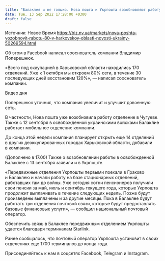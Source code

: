```yaml
---
title: "Балаклея и не только. Нова пошта и Укрпошта возобновляют работу в Харьковской области"
date: Tue, 13 Sep 2022 17:28:00 +0300
draft: false
---
```

Источник: Новое Время https://biz.nv.ua/markets/nova-poshta-vozobnovit-rabotu-80-v-harkovskoy-oblasti-novosti-ukrainy-50269594.html


Об этом в Facebook написал сооснователь компании Владимир Поперешнюк.

«Всего под оккупацией в Харьковской области находились 170 отделений. Уже к 1 октября мы откроем 80% сети, в течение 30 последующих дней восстановим 120%», — написал сооснователь компании.

 Видео дня   

Поперешнюк уточнил, что компания увеличит и улучшит довоенную сеть.

В частности, Нова пошта уже возобновила работу отделение в Чугуеве. Также с 12 сентября в освобожденной украинскими войсками Балаклие работает мобильное отделение компании.

До конца этой недели компания планирует открыть еще 14 отделений в других деоккупированных городах Харьковской области, добавили в компании.

(Дополнено в 17.00) Также о возобновлении работы в освобожденной Балаклее с 13 сентября заявили и в Укрпоште.



«Передвижные отделения Укрпошты первыми поехали в Граково и Балаклею и начали работу на базе стационарных отделений, работавших там до войны. Уже сегодня сотни пенсионеров получили свои пенсии за май, июль и сентябрь текущего года, которые Укрпошта продолжит выплачивать в течение следующих недель. Позже будут произведены выплачены и за другие месяцы. Пока в Балаклее будут работать три отделения почтовой связи, которые будут предоставлять базовые финансовые услуги», — сообщил национальный почтовый оператор.

 Обеспечить связь в Балаклее передвижным отделением Укрпошты удается благодаря терминалам Starlink.

Ранее сообщалось, что почтовый оператор Укрпошта установит в своих отделениях еще 1700 терминалов до конца года.

Присоединяйтесь к нам в соцсетях Facebook, Telegram и Instagram.
